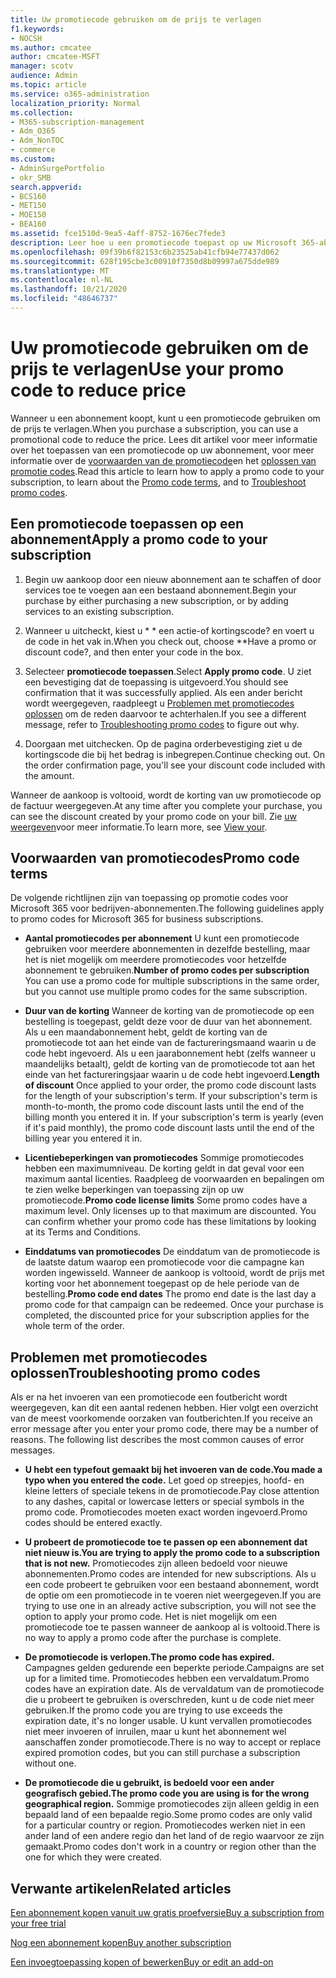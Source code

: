 ```yaml
---
title: Uw promotiecode gebruiken om de prijs te verlagen
f1.keywords:
- NOCSH
ms.author: cmcatee
author: cmcatee-MSFT
manager: scotv
audience: Admin
ms.topic: article
ms.service: o365-administration
localization_priority: Normal
ms.collection:
- M365-subscription-management
- Adm_O365
- Adm_NonTOC
- commerce
ms.custom:
- AdminSurgePortfolio
- okr_SMB
search.appverid:
- BCS160
- MET150
- MOE150
- BEA160
ms.assetid: fce1510d-9ea5-4aff-8752-1676ec7fede3
description: Leer hoe u een promotiecode toepast op uw Microsoft 365-abonnement, zodat u de prijs kunt verlagen en de promotiecode kunt oplossen als u een foutmelding krijgt.
ms.openlocfilehash: 09f39b6f82153c6b23525ab41cfb94e77437d062
ms.sourcegitcommit: 628f195cbe3c00910f7350d8b09997a675dde989
ms.translationtype: MT
ms.contentlocale: nl-NL
ms.lasthandoff: 10/21/2020
ms.locfileid: "48646737"
---
```

# <a name="use-your-promo-code-to-reduce-price"></a><span data-ttu-id="aa9c5-103">Uw promotiecode gebruiken om de prijs te verlagen</span><span class="sxs-lookup"><span data-stu-id="aa9c5-103">Use your promo code to reduce price</span></span>

<span data-ttu-id="aa9c5-104">Wanneer u een abonnement koopt, kunt u een promotiecode gebruiken om de prijs te verlagen.</span><span class="sxs-lookup"><span data-stu-id="aa9c5-104">When you purchase a subscription, you can use a promotional code to reduce the price.</span></span> <span data-ttu-id="aa9c5-105">Lees dit artikel voor meer informatie over het toepassen van een promotiecode op uw abonnement, voor meer informatie over de [voorwaarden van de promotiecode](#promo-code-terms)en het [oplossen van promotie codes](#troubleshooting-promo-codes).</span><span class="sxs-lookup"><span data-stu-id="aa9c5-105">Read this article to learn how to apply a promo code to your subscription, to learn about the [Promo code terms](#promo-code-terms), and to [Troubleshoot promo codes](#troubleshooting-promo-codes).</span></span>
  
## <a name="apply-a-promo-code-to-your-subscription"></a><span data-ttu-id="aa9c5-106">Een promotiecode toepassen op een abonnement</span><span class="sxs-lookup"><span data-stu-id="aa9c5-106">Apply a promo code to your subscription</span></span>

1. <span data-ttu-id="aa9c5-107">Begin uw aankoop door een nieuw abonnement aan te schaffen of door services toe te voegen aan een bestaand abonnement.</span><span class="sxs-lookup"><span data-stu-id="aa9c5-107">Begin your purchase by either purchasing a new subscription, or by adding services to an existing subscription.</span></span>
    
2. <span data-ttu-id="aa9c5-108">Wanneer u uitcheckt, kiest u \* \* een actie-of kortingscode? en voert u de code in het vak in.</span><span class="sxs-lookup"><span data-stu-id="aa9c5-108">When you check out, choose \*\*Have a promo or discount code?, and then enter your code in the box.</span></span> 
  
3. <span data-ttu-id="aa9c5-109">Selecteer **promotiecode toepassen**.</span><span class="sxs-lookup"><span data-stu-id="aa9c5-109">Select **Apply promo code**.</span></span> <span data-ttu-id="aa9c5-110">U ziet een bevestiging dat de toepassing is uitgevoerd.</span><span class="sxs-lookup"><span data-stu-id="aa9c5-110">You should see confirmation that it was successfully applied.</span></span> <span data-ttu-id="aa9c5-111">Als een ander bericht wordt weergegeven, raadpleegt u [Problemen met promotiecodes oplossen](#troubleshooting-promo-codes) om de reden daarvoor te achterhalen.</span><span class="sxs-lookup"><span data-stu-id="aa9c5-111">If you see a different message, refer to [Troubleshooting promo codes](#troubleshooting-promo-codes) to figure out why.</span></span> 
    
4. <span data-ttu-id="aa9c5-112">Doorgaan met uitchecken. Op de pagina orderbevestiging ziet u de kortingscode die bij het bedrag is inbegrepen.</span><span class="sxs-lookup"><span data-stu-id="aa9c5-112">Continue checking out. On the order confirmation page, you'll see your discount code included with the amount.</span></span> 
    
<span data-ttu-id="aa9c5-113">Wanneer de aankoop is voltooid, wordt de korting van uw promotiecode op de factuur weergegeven.</span><span class="sxs-lookup"><span data-stu-id="aa9c5-113">At any time after you complete your purchase, you can see the discount created by your promo code on your bill.</span></span> <span data-ttu-id="aa9c5-114">Zie [uw weergeven](billing-and-payments/view-your-bill-or-invoice.md)voor meer informatie.</span><span class="sxs-lookup"><span data-stu-id="aa9c5-114">To learn more, see [View your](billing-and-payments/view-your-bill-or-invoice.md).</span></span>
  
## <a name="promo-code-terms"></a><span data-ttu-id="aa9c5-115">Voorwaarden van promotiecodes</span><span class="sxs-lookup"><span data-stu-id="aa9c5-115">Promo code terms</span></span>

<span data-ttu-id="aa9c5-116">De volgende richtlijnen zijn van toepassing op promotie codes voor Microsoft 365 voor bedrijven-abonnementen.</span><span class="sxs-lookup"><span data-stu-id="aa9c5-116">The following guidelines apply to promo codes for Microsoft 365 for business subscriptions.</span></span>
  
- <span data-ttu-id="aa9c5-117">**Aantal promotiecodes per abonnement** U kunt een promotiecode gebruiken voor meerdere abonnementen in dezelfde bestelling, maar het is niet mogelijk om meerdere promotiecodes voor hetzelfde abonnement te gebruiken.</span><span class="sxs-lookup"><span data-stu-id="aa9c5-117">**Number of promo codes per subscription** You can use a promo code for multiple subscriptions in the same order, but you cannot use multiple promo codes for the same subscription.</span></span> 
    
- <span data-ttu-id="aa9c5-p104">**Duur van de korting** Wanneer de korting van de promotiecode op een bestelling is toegepast, geldt deze voor de duur van het abonnement. Als u een maandabonnement hebt, geldt de korting van de promotiecode tot aan het einde van de factureringsmaand waarin u de code hebt ingevoerd. Als u een jaarabonnement hebt (zelfs wanneer u maandelijks betaalt), geldt de korting van de promotiecode tot aan het einde van het factureringsjaar waarin u de code hebt ingevoerd.</span><span class="sxs-lookup"><span data-stu-id="aa9c5-p104">**Length of discount** Once applied to your order, the promo code discount lasts for the length of your subscription's term. If your subscription's term is month-to-month, the promo code discount lasts until the end of the billing month you entered it in. If your subscription's term is yearly (even if it's paid monthly), the promo code discount lasts until the end of the billing year you entered it in.</span></span> 
    
- <span data-ttu-id="aa9c5-p105">**Licentiebeperkingen van promotiecodes** Sommige promotiecodes hebben een maximumniveau. De korting geldt in dat geval voor een maximum aantal licenties. Raadpleeg de voorwaarden en bepalingen om te zien welke beperkingen van toepassing zijn op uw promotiecode.</span><span class="sxs-lookup"><span data-stu-id="aa9c5-p105">**Promo code license limits** Some promo codes have a maximum level. Only licenses up to that maximum are discounted. You can confirm whether your promo code has these limitations by looking at its Terms and Conditions.</span></span> 
    
- <span data-ttu-id="aa9c5-p106">**Einddatums van promotiecodes** De einddatum van de promotiecode is de laatste datum waarop een promotiecode voor die campagne kan worden ingewisseld. Wanneer de aankoop is voltooid, wordt de prijs met korting voor het abonnement toegepast op de hele periode van de bestelling.</span><span class="sxs-lookup"><span data-stu-id="aa9c5-p106">**Promo code end dates** The promo end date is the last day a promo code for that campaign can be redeemed. Once your purchase is completed, the discounted price for your subscription applies for the whole term of the order.</span></span> 
    
## <a name="troubleshooting-promo-codes"></a><span data-ttu-id="aa9c5-126">Problemen met promotiecodes oplossen</span><span class="sxs-lookup"><span data-stu-id="aa9c5-126">Troubleshooting promo codes</span></span>

<span data-ttu-id="aa9c5-p107">Als er na het invoeren van een promotiecode een foutbericht wordt weergegeven, kan dit een aantal redenen hebben. Hier volgt een overzicht van de meest voorkomende oorzaken van foutberichten.</span><span class="sxs-lookup"><span data-stu-id="aa9c5-p107">If you receive an error message after you enter your promo code, there may be a number of reasons. The following list describes the most common causes of error messages.</span></span>
  
- <span data-ttu-id="aa9c5-129">**U hebt een typefout gemaakt bij het invoeren van de code.**</span><span class="sxs-lookup"><span data-stu-id="aa9c5-129">**You made a typo when you entered the code.**</span></span> <span data-ttu-id="aa9c5-130">Let goed op streepjes, hoofd- en kleine letters of speciale tekens in de promotiecode.</span><span class="sxs-lookup"><span data-stu-id="aa9c5-130">Pay close attention to any dashes, capital or lowercase letters or special symbols in the promo code.</span></span> <span data-ttu-id="aa9c5-131">Promotiecodes moeten exact worden ingevoerd.</span><span class="sxs-lookup"><span data-stu-id="aa9c5-131">Promo codes should be entered exactly.</span></span>
  
- <span data-ttu-id="aa9c5-132">**U probeert de promotiecode toe te passen op een abonnement dat niet nieuw is.**</span><span class="sxs-lookup"><span data-stu-id="aa9c5-132">**You are trying to apply the promo code to a subscription that is not new.**</span></span> <span data-ttu-id="aa9c5-133">Promotiecodes zijn alleen bedoeld voor nieuwe abonnementen.</span><span class="sxs-lookup"><span data-stu-id="aa9c5-133">Promo codes are intended for new subscriptions.</span></span> <span data-ttu-id="aa9c5-134">Als u een code probeert te gebruiken voor een bestaand abonnement, wordt de optie om een promotiecode in te voeren niet weergegeven.</span><span class="sxs-lookup"><span data-stu-id="aa9c5-134">If you are trying to use one in an already active subscription, you will not see the option to apply your promo code.</span></span> <span data-ttu-id="aa9c5-135">Het is niet mogelijk om een promotiecode toe te passen wanneer de aankoop al is voltooid.</span><span class="sxs-lookup"><span data-stu-id="aa9c5-135">There is no way to apply a promo code after the purchase is complete.</span></span>
  
- <span data-ttu-id="aa9c5-136">**De promotiecode is verlopen.**</span><span class="sxs-lookup"><span data-stu-id="aa9c5-136">**The promo code has expired.**</span></span> <span data-ttu-id="aa9c5-137">Campagnes gelden gedurende een beperkte periode.</span><span class="sxs-lookup"><span data-stu-id="aa9c5-137">Campaigns are set up for a limited time.</span></span> <span data-ttu-id="aa9c5-138">Promotiecodes hebben een vervaldatum.</span><span class="sxs-lookup"><span data-stu-id="aa9c5-138">Promo codes have an expiration date.</span></span> <span data-ttu-id="aa9c5-139">Als de vervaldatum van de promotiecode die u probeert te gebruiken is overschreden, kunt u de code niet meer gebruiken.</span><span class="sxs-lookup"><span data-stu-id="aa9c5-139">If the promo code you are trying to use exceeds the expiration date, it's no longer usable.</span></span> <span data-ttu-id="aa9c5-140">U kunt vervallen promotiecodes niet meer invoeren of inruilen, maar u kunt het abonnement wel aanschaffen zonder promotiecode.</span><span class="sxs-lookup"><span data-stu-id="aa9c5-140">There is no way to accept or replace expired promotion codes, but you can still purchase a subscription without one.</span></span>
  
- <span data-ttu-id="aa9c5-141">**De promotiecode die u gebruikt, is bedoeld voor een ander geografisch gebied.**</span><span class="sxs-lookup"><span data-stu-id="aa9c5-141">**The promo code you are using is for the wrong geographical region.**</span></span> <span data-ttu-id="aa9c5-142">Sommige promotiecodes zijn alleen geldig in een bepaald land of een bepaalde regio.</span><span class="sxs-lookup"><span data-stu-id="aa9c5-142">Some promo codes are only valid for a particular country or region.</span></span> <span data-ttu-id="aa9c5-143">Promotiecodes werken niet in een ander land of een andere regio dan het land of de regio waarvoor ze zijn gemaakt.</span><span class="sxs-lookup"><span data-stu-id="aa9c5-143">Promo codes don't work in a country or region other than the one for which they were created.</span></span>
  
## <a name="related-articles"></a><span data-ttu-id="aa9c5-144">Verwante artikelen</span><span class="sxs-lookup"><span data-stu-id="aa9c5-144">Related articles</span></span>

[<span data-ttu-id="aa9c5-145">Een abonnement kopen vanuit uw gratis proefversie</span><span class="sxs-lookup"><span data-stu-id="aa9c5-145">Buy a subscription from your free trial</span></span>](buy-a-subscription-from-your-free-trial.md)
  
[<span data-ttu-id="aa9c5-146">Nog een abonnement kopen</span><span class="sxs-lookup"><span data-stu-id="aa9c5-146">Buy another subscription</span></span>](buy-another-subscription.md)
  
[<span data-ttu-id="aa9c5-147">Een invoegtoepassing kopen of bewerken</span><span class="sxs-lookup"><span data-stu-id="aa9c5-147">Buy or edit an add-on</span></span>](buy-or-edit-an-add-on.md)